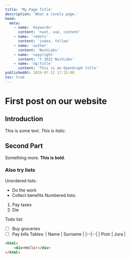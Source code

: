 ```yaml
---
title: 'My Page Title'
description: 'What a lovely page.'
head:
  meta:
    - name: 'keywords'
      content: 'nuxt, vue, content'
    - name: 'robots'
      content: 'index, follow'
    - name: 'author'
      content: 'NuxtLabs'
    - name: 'copyright'
      content: '© 2022 NuxtLabs'
    - name: 'og:title'
      content: 'This is an OpenGraph title'
publishedAt: 2024-07-12 17:15:00
toc: true
---
```

# First post on our website
## Introduction 
This is some text. *This is italic*.
## Second Part
Something more. **This is bold**.
### Also try lists
Unordered lists:
 - Do the work
 - Collect benefits
Numbered lists:
 1. Pay taxes
 2. Die
 
Todo list:
 - [ ] Buy groceries
 - [ ] Pay bills
Tables:
| Name | Surname |
|--|--|
| Piotr | Jura |
```html
<html>
	<div>Hello!</div>
</html>
``` 